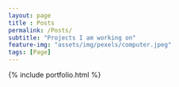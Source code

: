 ```yaml
--- 
layout: page
title : Posts 
permalink: /Posts/
subtitle: "Projects I am working on" 
feature-img: "assets/img/pexels/computer.jpeg"
tags: [Page]
---
```


{% include portfolio.html %}
